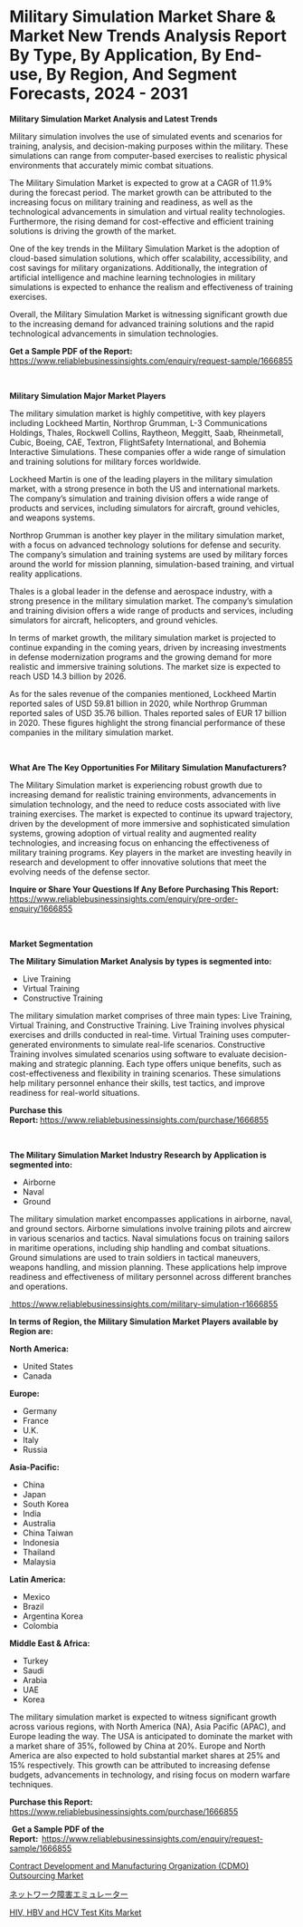 <p><h1>Military Simulation Market Share & Market New Trends Analysis Report By Type, By Application, By End-use, By Region, And Segment Forecasts, 2024 - 2031</h1></p><p><strong>Military Simulation Market Analysis and Latest Trends</strong></p>
<p><p>Military simulation involves the use of simulated events and scenarios for training, analysis, and decision-making purposes within the military. These simulations can range from computer-based exercises to realistic physical environments that accurately mimic combat situations.</p><p>The Military Simulation Market is expected to grow at a CAGR of 11.9% during the forecast period. The market growth can be attributed to the increasing focus on military training and readiness, as well as the technological advancements in simulation and virtual reality technologies. Furthermore, the rising demand for cost-effective and efficient training solutions is driving the growth of the market.</p><p>One of the key trends in the Military Simulation Market is the adoption of cloud-based simulation solutions, which offer scalability, accessibility, and cost savings for military organizations. Additionally, the integration of artificial intelligence and machine learning technologies in military simulations is expected to enhance the realism and effectiveness of training exercises.</p><p>Overall, the Military Simulation Market is witnessing significant growth due to the increasing demand for advanced training solutions and the rapid technological advancements in simulation technologies.</p></p>
<p><strong>Get a Sample PDF of the Report:&nbsp;</strong> <a href="https://www.reliablebusinessinsights.com/enquiry/request-sample/1666855">https://www.reliablebusinessinsights.com/enquiry/request-sample/1666855</a></p>
<p>&nbsp;</p>
<p><strong>Military Simulation Major Market Players</strong></p>
<p><p>The military simulation market is highly competitive, with key players including Lockheed Martin, Northrop Grumman, L-3 Communications Holdings, Thales, Rockwell Collins, Raytheon, Meggitt, Saab, Rheinmetall, Cubic, Boeing, CAE, Textron, FlightSafety International, and Bohemia Interactive Simulations. These companies offer a wide range of simulation and training solutions for military forces worldwide.</p><p>Lockheed Martin is one of the leading players in the military simulation market, with a strong presence in both the US and international markets. The company’s simulation and training division offers a wide range of products and services, including simulators for aircraft, ground vehicles, and weapons systems.</p><p>Northrop Grumman is another key player in the military simulation market, with a focus on advanced technology solutions for defense and security. The company’s simulation and training systems are used by military forces around the world for mission planning, simulation-based training, and virtual reality applications.</p><p>Thales is a global leader in the defense and aerospace industry, with a strong presence in the military simulation market. The company’s simulation and training division offers a wide range of products and services, including simulators for aircraft, helicopters, and ground vehicles.</p><p>In terms of market growth, the military simulation market is projected to continue expanding in the coming years, driven by increasing investments in defense modernization programs and the growing demand for more realistic and immersive training solutions. The market size is expected to reach USD 14.3 billion by 2026.</p><p>As for the sales revenue of the companies mentioned, Lockheed Martin reported sales of USD 59.81 billion in 2020, while Northrop Grumman reported sales of USD 35.76 billion. Thales reported sales of EUR 17 billion in 2020. These figures highlight the strong financial performance of these companies in the military simulation market.</p></p>
<p>&nbsp;</p>
<p><strong>What Are The Key Opportunities For Military Simulation Manufacturers?</strong></p>
<p><p>The Military Simulation market is experiencing robust growth due to increasing demand for realistic training environments, advancements in simulation technology, and the need to reduce costs associated with live training exercises. The market is expected to continue its upward trajectory, driven by the development of more immersive and sophisticated simulation systems, growing adoption of virtual reality and augmented reality technologies, and increasing focus on enhancing the effectiveness of military training programs. Key players in the market are investing heavily in research and development to offer innovative solutions that meet the evolving needs of the defense sector.</p></p>
<p><strong>Inquire or Share Your Questions If Any Before Purchasing This Report:</strong> <a href="https://www.reliablebusinessinsights.com/enquiry/pre-order-enquiry/1666855">https://www.reliablebusinessinsights.com/enquiry/pre-order-enquiry/1666855</a></p>
<p>&nbsp;</p>
<p><strong>Market Segmentation</strong></p>
<p><strong>The Military Simulation Market Analysis by types is segmented into:</strong></p>
<p><ul><li>Live Training</li><li>Virtual Training</li><li>Constructive Training</li></ul></p>
<p><p>The military simulation market comprises of three main types: Live Training, Virtual Training, and Constructive Training. Live Training involves physical exercises and drills conducted in real-time. Virtual Training uses computer-generated environments to simulate real-life scenarios. Constructive Training involves simulated scenarios using software to evaluate decision-making and strategic planning. Each type offers unique benefits, such as cost-effectiveness and flexibility in training scenarios. These simulations help military personnel enhance their skills, test tactics, and improve readiness for real-world situations.</p></p>
<p><strong>Purchase this Report:&nbsp;</strong><a href="https://www.reliablebusinessinsights.com/purchase/1666855">https://www.reliablebusinessinsights.com/purchase/1666855</a></p>
<p>&nbsp;</p>
<p><strong>The Military Simulation Market Industry Research by Application is segmented into:</strong></p>
<p><ul><li>Airborne</li><li>Naval</li><li>Ground</li></ul></p>
<p><p>The military simulation market encompasses applications in airborne, naval, and ground sectors. Airborne simulations involve training pilots and aircrew in various scenarios and tactics. Naval simulations focus on training sailors in maritime operations, including ship handling and combat situations. Ground simulations are used to train soldiers in tactical maneuvers, weapons handling, and mission planning. These applications help improve readiness and effectiveness of military personnel across different branches and operations.</p></p>
<p><a href="https://www.reliablebusinessinsights.com/military-simulation-r1666855">&nbsp;https://www.reliablebusinessinsights.com/military-simulation-r1666855</a></p>
<p><strong>In terms of Region, the Military Simulation Market Players available by Region are:</strong></p>
<p>
    <p> <strong> North America: </strong>
        <ul>
            <li>United States</li>
            <li>Canada</li>
        </ul>
        </p> 
    <p> <strong> Europe: </strong>
        <ul>
            <li>Germany</li>
            <li>France</li>
            <li>U.K.</li>
            <li>Italy</li>
            <li>Russia</li>
        </ul>
        </p> 
    <p> <strong> Asia-Pacific: </strong>
        <ul>
            <li>China</li>
            <li>Japan</li>
            <li>South Korea</li>
            <li>India</li>
            <li>Australia</li>
            <li>China Taiwan</li>
            <li>Indonesia</li>
            <li>Thailand</li>
            <li>Malaysia</li>
        </ul>
        </p> 
    <p> <strong> Latin America: </strong>
        <ul>
            <li>Mexico</li>
            <li>Brazil</li>
            <li>Argentina Korea</li>
            <li>Colombia</li>
        </ul>
        </p> 
    <p> <strong> Middle East & Africa: </strong>
        <ul>
            <li>Turkey</li>
            <li>Saudi</li>
            <li>Arabia</li>
            <li>UAE</li>
            <li>Korea</li>
        </ul>
    </p>
    </p>
<p><p>The military simulation market is expected to witness significant growth across various regions, with North America (NA), Asia Pacific (APAC), and Europe leading the way. The USA is anticipated to dominate the market with a market share of 35%, followed by China at 20%. Europe and North America are also expected to hold substantial market shares at 25% and 15% respectively. This growth can be attributed to increasing defense budgets, advancements in technology, and rising focus on modern warfare techniques.</p></p>
<p><strong>Purchase this Report: </strong><a href="https://www.reliablebusinessinsights.com/purchase/1666855">https://www.reliablebusinessinsights.com/purchase/1666855</a></p>
<p>&nbsp;<strong>Get a Sample PDF of the Report:&nbsp;&nbsp;</strong><a href="https://www.reliablebusinessinsights.com/enquiry/request-sample/1666855">https://www.reliablebusinessinsights.com/enquiry/request-sample/1666855</a></p>
<p><strong></strong></p>
<p><p><a href="https://github.com/EveKerluke2023/Market-Research-Report-List-1/blob/main/contract-development-and-manufacturing-organization-cdmo-outsourcing-market.md">Contract Development and Manufacturing Organization (CDMO) Outsourcing Market</a></p><p><a href="https://github.com/KaliMetz2023/Market-Research-Report-List-1/blob/main/9981583171870.md">ネットワーク障害エミュレーター</a></p><p><a href="https://github.com/msbsaifansami/Market-Research-Report-List-1/blob/main/hiv-hbv-and-hcv-test-kits-market.md">HIV, HBV and HCV Test Kits Market</a></p></p>